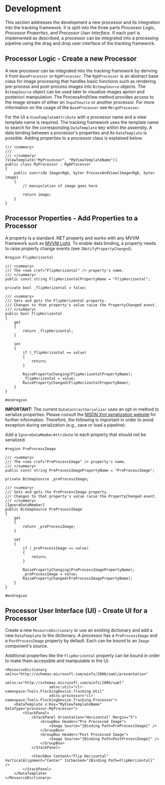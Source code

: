 # Development

This section addresses the development a new processor and its integration into the tracking framework. It is split into the three parts *Processor Logic*, *Processor Properties*, and *Processor User Interface*. If each part is implemented as described, a processor can be integrated into a processing pipeline using the drag and drop user interface of the tracking framework.

## Processor Logic - Create a new Processor

A new processor can be integrated into the tracking framework by deriving it from <code>BaseProcessor</code> or <code>RgbProcessor</code>. The <code>RgbProcessor</code> is an abstract base class for image processing that handles basic functions such as rendering pre-process and post-process images into <code>BitmapSource</code> objects. The <code>BitmapSource</code> object can be used later to visualize images apriori and posteriori manipulation. The ProcessAndView method provides access to the image stream of either an <code>InputSource</code> or another processor. For more information on the usage of the <code>BaseProcessor</code> see <code>MergeProcessor</code>.

For the UI a <code>ViewTemplateAttribute</code> with a processor name and a view template name is required. The tracking framework uses the template name to search for the corresponding <code>DataTemplate</code> key within the assembly. A data binding between a processor's properties and its <code>DataTemplate</code> is possible. Adding properties to a processor class is explained below.

    /// <summary>
    /// 
    /// </summary>
    [ViewTemplate("MyProcessor", "MyViewTemplateName")]
    public class MyProcessor : RgbProcessor
    {
		public override Image<Rgb, byte> ProcessAndView(Image<Rgb, byte> image)
        {
        	// manipulation of image goes here

        	return image;
        }
    }

## Processor Properties - Add Properties to a Processor

A property is a standard .NET property and works with any MVVM framework such as [MVVM Light](https://mvvmlight.codeplex.com/). To enable data binding, a property needs to raise property change events (see <code>INotifyPropertyChanged</code>).

    #region FlipHorizontal

    /// <summary>
    /// The <see cref="FlipHorizontal" /> property's name.
    /// </summary>
    public const string FlipHorizontalPropertyName = "FlipHorizontal";

    private bool _flipHorizontal = false;

    /// <summary>
    /// Sets and gets the FlipHorizontal property.
    /// Changes to that property's value raise the PropertyChanged event. 
    /// </summary>
    public bool FlipHorizontal
    {
        get
        {
            return _flipHorizontal;
        }

        set
        {
            if (_flipHorizontal == value)
            {
                return;
            }

            RaisePropertyChanging(FlipHorizontalPropertyName);
            _flipHorizontal = value;
            RaisePropertyChanged(FlipHorizontalPropertyName);
        }
    }

    #endregion

__IMPORTANT:__ The current <code>DataContractSerializer</code> uses an opt-in method to serialize properties. Please consult the [MSDN Xml serialization website](http://msdn.microsoft.com/en-us/library/system.runtime.serialization.datacontractserializer(v=vs.110).aspx) for further information. Therefore, the following is important in order to avoid exception during serialization (e.g., save or load a pipeline):

Add a <code>IgnoreDataMemberAttribute</code> to each property that should not be serialized. 

    #region PreProcessImage

    /// <summary>
    /// The <see cref="PreProcessImage" /> property's name.
    /// </summary>
    public const string PreProcessImagePropertyName = "PreProcessImage";

    private BitmapSource _preProcessImage;

    /// <summary>
    /// Sets and gets the PreProcessImage property.
    /// Changes to that property's value raise the PropertyChanged event. 
    /// </summary>
    [IgnoreDataMember]
    public BitmapSource PreProcessImage
    {
        get
        {
            return _preProcessImage;
        }

        set
        {
            if (_preProcessImage == value)
            {
                return;
            }

            RaisePropertyChanging(PreProcessImagePropertyName);
            _preProcessImage = value;
            RaisePropertyChanged(PreProcessImagePropertyName);
        }
    }

    #endregion

## Processor User Interface (UI) - Create UI for a Processor

Create a new <code>ResourceDictionary</code> or use an existing dictionary and add a new <code>DataTemplate</code> to the dictionary. A processor has a <code>PreProcessImage</code> and a <code>PostProcessImage</code> property by default. Each can be bound to an <code>Image</code> component's source.

Additional properties like the <code>FlipHorizontal</code> property can be bound in order to make them accessible and manipulable in the UI.

    <ResourceDictionary xmlns="http://schemas.microsoft.com/winfx/2006/xaml/presentation"
	                    xmlns:x="http://schemas.microsoft.com/winfx/2006/xaml"
	                    xmlns:util="clr-namespace:Tools.FlockingDevice.Tracking.Util"
	                    xmlns:processor="clr-namespace:Tools.FlockingDevice.Tracking.Processor">
	    <DataTemplate x:Key="MyViewTemplateName" DataType="processor:MyProcessor">
	        <StackPanel>
	            <StackPanel Orientation="Horizontal" Margin="5">
	                <GroupBox Header="Pre Processed Image">
	                    <Image Source="{Binding Path=PreProcessImage}" />
	                </GroupBox>
	                <GroupBox Header="Post Processed Image">
	                    <Image Source="{Binding Path=PostProcessImage}" />
	                </GroupBox>
	            </StackPanel>

	            <CheckBox Content="Flip Horizontal" VerticalAlignment="Center" IsChecked="{Binding Path=FlipHorizontal}" />
	        </StackPanel>
	    </DataTemplate>
	</ResourceDictionary>